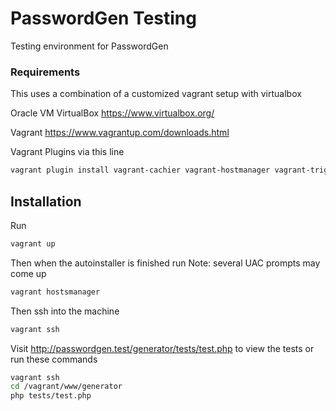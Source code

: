 # PasswordGen Testing
Testing environment for PasswordGen


### Requirements
This uses a combination of a customized vagrant setup with virtualbox

Oracle VM VirtualBox https://www.virtualbox.org/

Vagrant https://www.vagrantup.com/downloads.html

Vagrant Plugins via this line
```bash
vagrant plugin install vagrant-cachier vagrant-hostmanager vagrant-triggers vagrant-vbguest
```

## Installation
Run
```bash
vagrant up
```

Then when the autoinstaller is finished run
Note: several UAC prompts may come up
```bash
vagrant hostsmanager
```

Then ssh into the machine
```bash
vagrant ssh
```

Visit http://passwordgen.test/generator/tests/test.php to view the tests or run these commands
```bash
vagrant ssh
cd /vagrant/www/generator
php tests/test.php
```
